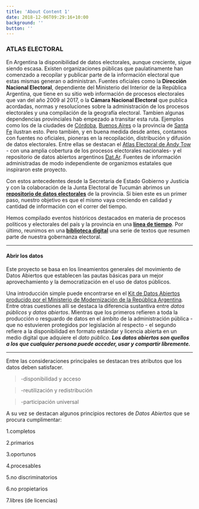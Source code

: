 ```yaml
---
title: 'About Content 1'
date: 2018-12-06T09:29:16+10:00
background: ''
button: ''
---
```


### ATLAS ELECTORAL
En Argentina la disponibilidad de datos electorales, aunque creciente, sigue siendo escasa. Existen organizaciones públicas que paulatinamente han comenzado a recopilar y publicar parte de la información electoral que estas mismas generan o administran. Fuentes oficiales como la **Dirección Nacional Electoral**, dependiente del Ministerio del Interior de la República Argentina, que tiene en su sitio web información de procesos electorales que van del año 2009 al 2017, o la **Cámara Nacional Electoral** que publica acordadas, normas y resoluciones sobre la administración de los procesos electorales y una compilación de la geografía electoral. Tambien algunas dependencias provinciales hab empezado a transitar esta ruta. Ejemplos como los de la ciudades de [Córdoba](https://gobiernoabierto.cordoba.gob.ar/data/datos-abiertos/categoria/elecciones-municipales), [Buenos Aires](https://data.buenosaires.gob.ar/dataset?q=electoral) o la provincia de [Santa Fe](https://www.santafe.gov.ar/tribunalelectoral/elecciones/) ilustran esto. Pero también, y en buena medida desde antes, contamos con fuentes no oficiales, pioneras en la recopilación, distribución y difusión de datos electorales. Entre ellas se destacan el [Atlas Electoral de Andy Tow](https://www.andytow.com/) - con una amplia cobertura de los procesos electorales nacionales- y el repositorio de datos abiertos argentinos [Dat.Ar](http://datar.info/). Fuentes de información administradas de modo independiente de organizmos estatales que inspiraron este proyecto. 

Con estos antecedentes desde la Secretaria de Estado Gobierno y Justicia y con la colaboración de la Junta Electoral de Tucumán abrimos un [**repositorio de datos electorales**](https://github.com/atlaselectoral) de la provincia. Si bien este es un primer paso, nuestro objetivo es que el mismo vaya creciendo en calidad y cantidad de información con el correr del tiempo. 

Hemos compilado eventos históricos destacados en materia de procesos políticos y electorales del país y la provincia en una  [**línea de tiempo**](https://atlaselectoral.github.io/historia/). Por último, reunimos en una [**biblioteca digital**](https://atlaselectoral.github.io/norma/) una serie de textos que resumen parte de nuestra gobernanza electoral. 

---

#### Abrir los datos
Este proyecto se basa en los lineamientos generales del movimiento de Datos Abiertos que establecen las pautas básicas para un mejor aprovechamiento y la democratización en el uso de datos públicos. 

Una introducción simple puede encontrarse en el [Kit de Datos Abiertos producido por el Ministerio de Modernización de la República Argentina](https://www.argentina.gob.ar/sites/default/files/2._kit_de_datos_abiertos.pdf). Entre otras cuestiones allí se destaca la diferencia sustantiva entre *datos públicos* y *datos abiertos*. Mientras que los primeros refieren a toda la producción o resguardo de datos en el ámbito de la administración pública - que no estuvieren protegidos por legislación al respecto - el segundo refiere a la disponibilidad en formato estándar y licencia abierta en un medio digital que adquiere el *dato público*. **_Los datos abiertos son quellos a los que cualquier persona puede acceder, usar y compartir libremente._**

---

Entre las consideraciones principales se destacan tres atributos que los datos deben satisfacer. 

> -disponibilidad y acceso

> -reutilización y redistribución

> -participación universal


A su vez se destacan algunos principios rectores de  *Datos Abiertos* que se procura cumplimentar:

1.completos

2.primarios

3.oportunos    

4.procesables

5.no discriminatorios

6.no propietarios

7.libres (de licencias)
